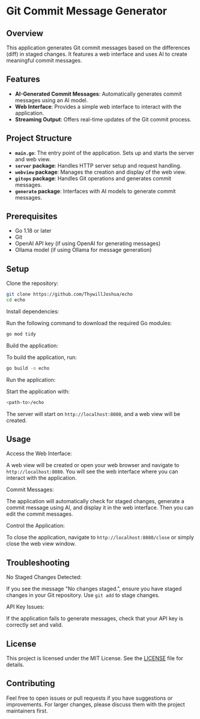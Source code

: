 # Git Commit Message Generator

## Overview

This application generates Git commit messages based on the differences (diff) in staged changes. It features a web interface and uses AI to create meaningful commit messages.

## Features

- **AI-Generated Commit Messages**: Automatically generates commit messages using an AI model.
- **Web Interface**: Provides a simple web interface to interact with the application.
- **Streaming Output**: Offers real-time updates of the Git commit process.

## Project Structure

- **`main.go`**: The entry point of the application. Sets up and starts the server and web view.
- **`server` package**: Handles HTTP server setup and request handling.
- **`webview` package**: Manages the creation and display of the web view.
- **`gitops` package**: Handles Git operations and generates commit messages.
- **`generate` package**: Interfaces with AI models to generate commit messages.

## Prerequisites

- Go 1.18 or later
- Git
- OpenAI API key (if using OpenAI for generating messages)
- Ollama model (if using Ollama for message generation)

## Setup

Clone the repository:

```bash
git clone https://github.com/ThywillJoshua/echo
cd echo
```

Install dependencies:

Run the following command to download the required Go modules:

```bash
go mod tidy
```

Build the application:

To build the application, run:

```bash
go build -o echo
```

Run the application:

Start the application with:

```bash
<path-to>/echo
```

The server will start on `http://localhost:8080`, and a web view will be created.

## Usage

Access the Web Interface:

A web view will be created or open your web browser and navigate to `http://localhost:8080`. You will see the web interface where you can interact with the application.

Commit Messages:

The application will automatically check for staged changes, generate a commit message using AI, and display it in the web interface.
Then you can edit the commit messages.

Control the Application:

To close the application, navigate to `http://localhost:8080/close` or simply close the web view window.

## Troubleshooting

No Staged Changes Detected:

If you see the message "No changes staged.", ensure you have staged changes in your Git repository. Use `git add` to stage changes.

API Key Issues:

If the application fails to generate messages, check that your API key is correctly set and valid.

## License

This project is licensed under the MIT License. See the [LICENSE](LICENSE) file for details.

## Contributing

Feel free to open issues or pull requests if you have suggestions or improvements. For larger changes, please discuss them with the project maintainers first.
